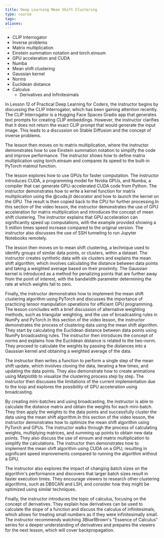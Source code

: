 ```yaml
---
title: Deep Learning Mean Shift Clustering
type: course
tags: 
aliases:
---
```

- CLIP Interrogator
- Inverse problems
- Matrix multiplication
- Einstein summation notation and torch.einsum
- GPU acceleration and CUDA
- Numba
- Mean shift clustering
- Gaussian kernel
- Norms
- Euclidean distance
- Calculus
    - Derivatives and Infinitesimals

In Lesson 12 of Practical Deep Learning for Coders, the instructor begins by discussing the CLIP Interrogator, which has been gaining attention recently. The CLIP Interrogator is a Hugging Face Spaces Gradio app that generates text prompts for creating CLIP embeddings. However, the instructor clarifies that it does not return the exact CLIP prompt that would generate the input image. This leads to a discussion on Stable Diffusion and the concept of inverse problems.

The lesson then moves on to matrix multiplication, where the instructor demonstrates how to use Einstein summation notation to simplify the code and improve performance. The instructor shows how to define matrix multiplication using torch.einsum and compares its speed to the built-in PyTorch matmul function.

The lesson explores how to use GPUs for faster computation. The instructor introduces CUDA, a programming model for Nvidia GPUs, and Numba, a compiler that can generate GPU-accelerated CUDA code from Python. The instructor demonstrates how to write a kernel function for matrix multiplication using the @cuda.jit decorator and how to launch the kernel on the GPU. The result is then copied back to the CPU for further processing.In this section of the video lesson, the instructor demonstrates the use of GPU acceleration for matrix multiplication and introduces the concept of mean shift clustering. The instructor explains that GPU acceleration can significantly speed up computations, with the example provided showing a 5 million times speed increase compared to the original version. The instructor also discusses the use of SSH tunneling to run Jupyter Notebooks remotely.

The lesson then moves on to mean shift clustering, a technique used to identify groups of similar data points, or clusters, within a dataset. The instructor creates synthetic data with six clusters and explains the mean shift algorithm, which involves calculating the distance between data points and taking a weighted average based on their proximity. The Gaussian kernel is introduced as a method for penalizing points that are further away from the point of interest, with the bandwidth parameter determining the rate at which weights fall to zero.

Finally, the instructor demonstrates how to implement the mean shift clustering algorithm using PyTorch and discusses the importance of practicing tensor manipulation operations for efficient GPU programming. The lesson concludes with a brief discussion of alternative weighting methods, such as triangular weighting, and the use of broadcasting rules in NumPy and PyTorch.In this section of the video lesson, the instructor demonstrates the process of clustering data using the mean shift algorithm. They start by calculating the Euclidean distance between data points using NumPy broadcasting rules. The instructor then introduces the concept of norms and explains how the Euclidean distance is related to the two-norm. They proceed to calculate the weights by passing the distances into a Gaussian kernel and obtaining a weighted average of the data.

The instructor then writes a function to perform a single step of the mean shift update, which involves cloning the data, iterating a few times, and updating the data points. They also demonstrate how to create animations using Matplotlib to visualize the clustering process step by step. The instructor then discusses the limitations of the current implementation due to the loop and explores the possibility of GPU acceleration using broadcasting.

By creating mini-batches and using broadcasting, the instructor is able to calculate the distance matrix and obtain the weights for each mini-batch. They then apply the weights to the data points and successfully cluster the data using the mean shift algorithm.In this section of the video lesson, the instructor demonstrates how to optimize the mean shift algorithm using PyTorch and GPUs. The instructor walks through the process of calculating weights, multiplying matrices, and summing up points to obtain new data points. They also discuss the use of einsum and matrix multiplication to simplify the calculations. The instructor then demonstrates how to implement the mean shift algorithm using CUDA on a GPU, resulting in significant speed improvements compared to running the algorithm without a GPU.

The instructor also explores the impact of changing batch sizes on the algorithm's performance and discovers that larger batch sizes result in faster execution times. They encourage viewers to research other clustering algorithms, such as DBSCAN and LSH, and consider how they might be optimized using similar techniques.

Finally, the instructor introduces the topic of calculus, focusing on the concept of derivatives. They explain how derivatives can be used to calculate the slope of a function and discuss the calculus of infinitesimals, which allows for treating small numbers as if they were infinitesimally small. The instructor recommends watching 3Blue1Brown's "Essence of Calculus" series for a deeper understanding of derivatives and prepares the viewers for the next lesson, which will cover backpropagation.